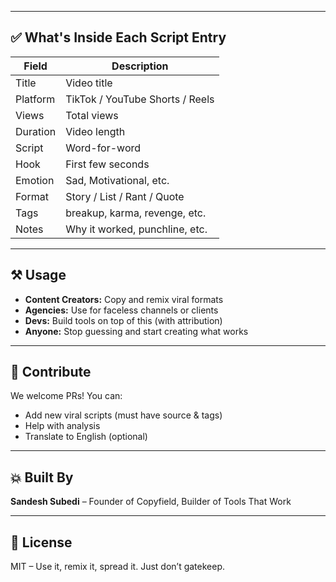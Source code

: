 
---

## ✅ What's Inside Each Script Entry

| Field | Description |
|-------|-------------|
| Title | Video title |
| Platform | TikTok / YouTube Shorts / Reels |
| Views | Total views |
| Duration | Video length |
| Script | Word-for-word |
| Hook | First few seconds |
| Emotion | Sad, Motivational, etc. |
| Format | Story / List / Rant / Quote |
| Tags | breakup, karma, revenge, etc. |
| Notes | Why it worked, punchline, etc. |

---

## ⚒️ Usage

- **Content Creators:** Copy and remix viral formats
- **Agencies:** Use for faceless channels or clients
- **Devs:** Build tools on top of this (with attribution)
- **Anyone:** Stop guessing and start creating what works

---

## 💬 Contribute
We welcome PRs! You can:
- Add new viral scripts (must have source & tags)
- Help with analysis
- Translate to English (optional)

---

## 💥 Built By
**Sandesh Subedi** – Founder of Copyfield, Builder of Tools That Work  

---

## 🧪 License
MIT – Use it, remix it, spread it. Just don’t gatekeep.

